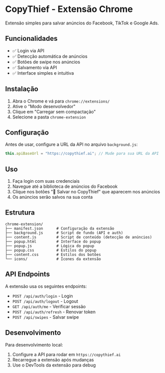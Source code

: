 # CopyThief - Extensão Chrome

Extensão simples para salvar anúncios do Facebook, TikTok e Google Ads.

## Funcionalidades

- ✅ Login via API
- ✅ Detecção automática de anúncios
- ✅ Botões de swipe nos anúncios
- ✅ Salvamento via API
- ✅ Interface simples e intuitiva

## Instalação

1. Abra o Chrome e vá para `chrome://extensions/`
2. Ative o "Modo desenvolvedor"
3. Clique em "Carregar sem compactação"
4. Selecione a pasta `chrome-extension`

## Configuração

Antes de usar, configure a URL da API no arquivo `background.js`:

```javascript
this.apiBaseUrl = "https://copythief.ai"; // Mude para sua URL da API
```

## Uso

1. Faça login com suas credenciais
2. Navegue até a biblioteca de anúncios do Facebook
3. Clique nos botões "💾 Salvar no CopyThief" que aparecem nos anúncios
4. Os anúncios serão salvos na sua conta

## Estrutura

```
chrome-extension/
├── manifest.json      # Configuração da extensão
├── background.js      # Script de fundo (API e auth)
├── content.js         # Script de conteúdo (detecção de anúncios)
├── popup.html         # Interface do popup
├── popup.js           # Lógica do popup
├── popup.css          # Estilos do popup
├── content.css        # Estilos dos botões
└── icons/             # Ícones da extensão
```

## API Endpoints

A extensão usa os seguintes endpoints:

- `POST /api/auth/login` - Login
- `POST /api/auth/logout` - Logout
- `GET /api/auth/me` - Verificar sessão
- `POST /api/auth/refresh` - Renovar token
- `POST /api/swipes` - Salvar swipe

## Desenvolvimento

Para desenvolvimento local:

1. Configure a API para rodar em `https://copythief.ai`
2. Recarregue a extensão após mudanças
3. Use o DevTools da extensão para debug 